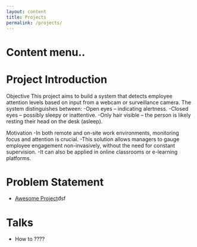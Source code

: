```yaml
---
layout: content
title: Projects
permalink: /projects/
---
```


# Content menu..
# Project Introduction
Objective
This project aims to build a system that detects employee attention levels based on input from a webcam or surveillance camera. The system distinguishes between:
-Open eyes – indicating alertness.
-Closed eyes – possibly sleepy or inattentive.
-Only hair visible – the person is likely resting their head on the desk (asleep).

Motivation
-In both remote and on-site work environments, monitoring focus and attention is crucial.
-This solution allows managers to gauge employee engagement non-invasively, without the need for constant supervision.
-It can also be applied in online classrooms or e-learning platforms.

# Problem Statement



- [Awesome Project]()đsf


# Talks
- How to ????


